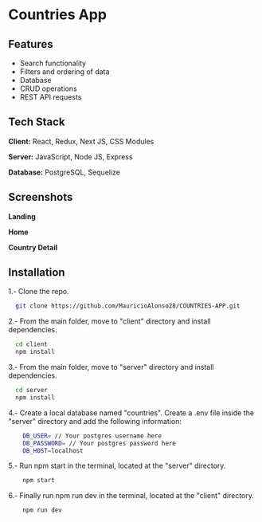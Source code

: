 # Countries App


## Features

- Search functionality
- Filters and ordering of data
- Database
- CRUD operations
- REST API requests


## Tech Stack

**Client:** React, Redux, Next JS, CSS Modules

**Server:** JavaScript, Node JS, Express

**Database:** PostgreSQL, Sequelize



## Screenshots

**Landing**



**Home**



**Country Detail**





## Installation

1.- Clone the repo.

```bash
  git clone https://github.com/MauricioAlonso28/COUNTRIES-APP.git
```

2.- From the main folder, move to "client" directory and install dependencies.

```bash
  cd client
  npm install
```

3.- From the main folder, move to "server" directory and install dependencies.

```bash
  cd server
  npm install
```

4.- Create a local database named "countries". Create a .env file inside the "server" directory and add the following information:

```bash
    DB_USER= // Your postgres username here
    DB_PASSWORD= // Your postgres password here
    DB_HOST=localhost
```

5.- Run npm start in the terminal, located at the "server" directory.

```bash
    npm start
```

6.- Finally run npm run dev in the terminal, located at the "client" directory.

```bash
    npm run dev
```


